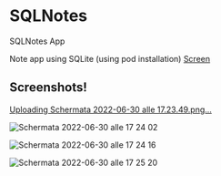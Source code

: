 # SQLNotes
SQLNotes App

Note app using SQLite (using pod installation)
[Screen](#Screenshots) 

## Screenshots!


[Uploading Schermata 2022-06-30 alle 17.23.49.png…]()


![Schermata 2022-06-30 alle 17 24 02](https://user-images.githubusercontent.com/106954791/176716030-4e202be2-3ddc-4f67-8b21-90a98ed05f1e.png)


![Schermata 2022-06-30 alle 17 24 16](https://user-images.githubusercontent.com/106954791/176716038-633079f3-b8cc-443a-b832-02c125e29975.png)



![Schermata 2022-06-30 alle 17 25 20](https://user-images.githubusercontent.com/106954791/176716046-d3f882e6-be5e-49cd-9010-d5a6d249cbb6.png)



